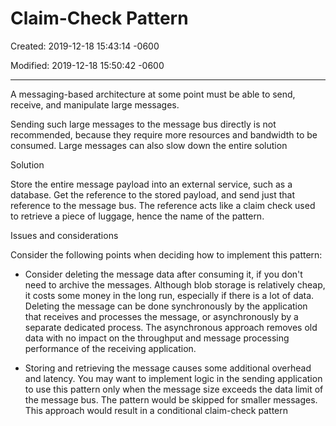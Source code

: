 # Claim-Check Pattern

Created: 2019-12-18 15:43:14 -0600

Modified: 2019-12-18 15:50:42 -0600

---

A messaging-based architecture at some point must be able to send, receive, and manipulate large messages.



Sending such large messages to the message bus directly is not recommended, because they require more resources and bandwidth to be consumed. Large messages can also slow down the entire solution





Solution

Store the entire message payload into an external service, such as a database. Get the reference to the stored payload, and send just that reference to the message bus. The reference acts like a claim check used to retrieve a piece of luggage, hence the name of the pattern.









Issues and considerations

Consider the following points when deciding how to implement this pattern:

- Consider deleting the message data after consuming it, if you don't need to archive the messages. Although blob storage is relatively cheap, it costs some money in the long run, especially if there is a lot of data. Deleting the message can be done synchronously by the application that receives and processes the message, or asynchronously by a separate dedicated process. The asynchronous approach removes old data with no impact on the throughput and message processing performance of the receiving application.



- Storing and retrieving the message causes some additional overhead and latency. You may want to implement logic in the sending application to use this pattern only when the message size exceeds the data limit of the message bus. The pattern would be skipped for smaller messages. This approach would result in a conditional claim-check pattern



